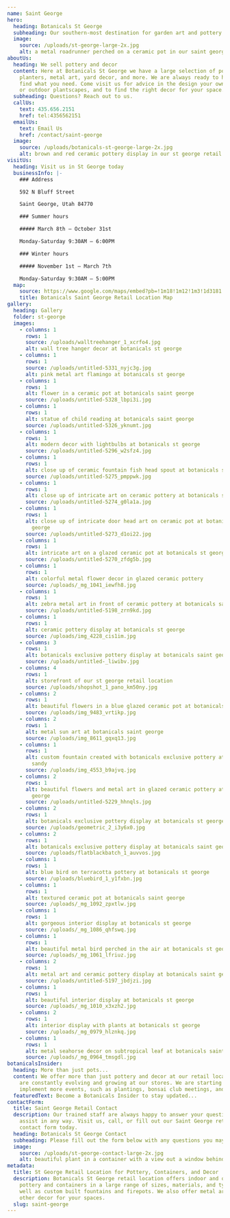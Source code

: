 ```yaml
---
name: Saint George
hero:
  heading: Botanicals St George
  subheading: Our southern-most destination for garden art and pottery
  image:
    source: /uploads/st-george-large-2x.jpg
    alt: a metal roadrunner perched on a ceramic pot in our saint george retail lot
aboutUs:
  heading: We sell pottery and decor
  content: Here at Botanicals St George we have a large selection of pottery,
    planters, metal art, yard decor, and more. We are always ready to help you
    find what you need. Come visit us for advice in the design your own indoor
    or outdoor plantscapes, and to find the right decor for your space.
  subheading: Questions? Reach out to us.
  callUs:
    text: 435.656.2151
    href: tel:4356562151
  emailUs:
    text: Email Us
    href: /contact/saint-george
  image:
    source: /uploads/botanicals-st-george-large-2x.jpg
    alt: brown and red ceramic pottery display in our st george retail lot
visitUs:
  heading: Visit us in St George today
  businessInfo: |-
    ### Address

    592 N Bluff Street

    Saint George, Utah 84770

    ### Summer hours

    ##### March 8th – October 31st

    Monday-Saturday 9:30AM – 6:00PM

    ### Winter hours

    ##### November 1st – March 7th

    Monday-Saturday 9:30AM – 5:00PM
  map:
    source: https://www.google.com/maps/embed?pb=!1m18!1m12!1m3!1d3181.4472715424126!2d-113.59922778474316!3d37.1182726798842!2m3!1f0!2f0!3f0!3m2!1i1024!2i768!4f13.1!3m3!1m2!1s0x80ca5a136a4a7863%3A0x14c048224067b8a8!2sBotanicals!5e0!3m2!1sen!2sus!4v1584996374805!5m2!1sen!2sus
    title: Botanicals Saint George Retail Location Map
gallery:
  heading: Gallery
  folder: st-george
  images:
    - columns: 1
      rows: 1
      source: /uploads/walltreehanger_1_xcrfo4.jpg
      alt: wall tree hanger decor at botanicals st george
    - columns: 1
      rows: 1
      source: /uploads/untitled-5331_nyjc3g.jpg
      alt: pink metal art flamingo at botanicals st george
    - columns: 1
      rows: 1
      alt: flower in a ceramic pot at botanicals saint george
      source: /uploads/untitled-5328_lbpi3i.jpg
    - columns: 1
      rows: 1
      alt: statue of child reading at botanicals saint george
      source: /uploads/untitled-5326_yknumt.jpg
    - columns: 1
      rows: 1
      alt: modern decor with lightbulbs at botanicals st george
      source: /uploads/untitled-5296_w2sfz4.jpg
    - columns: 1
      rows: 1
      alt: close up of ceramic fountain fish head spout at botanicals saint george
      source: /uploads/untitled-5275_pmppwk.jpg
    - columns: 1
      rows: 1
      alt: close up of intricate art on ceramic pottery at botanicals st george
      source: /uploads/untitled-5274_g0la1a.jpg
    - columns: 1
      rows: 1
      alt: close up of intricate door head art on ceramic pot at botanicals saint
        george
      source: /uploads/untitled-5273_d1oi22.jpg
    - columns: 1
      rows: 1
      alt: intricate art on a glazed ceramic pot at botanicals st george
      source: /uploads/untitled-5270_zfdg5b.jpg
    - columns: 1
      rows: 1
      alt: colorful metal flower decor in glazed ceramic pottery
      source: /uploads/_mg_1041_iewfh8.jpg
    - columns: 1
      rows: 1
      alt: zebra metal art in front of ceramic pottery at botanicals saint george
      source: /uploads/untitled-5198_zrn9kd.jpg
    - columns: 1
      rows: 1
      alt: ceramic pottery display at botanicals st george
      source: /uploads/img_4228_cis1im.jpg
    - columns: 3
      rows: 1
      alt: botanicals exclusive pottery display at botanicals saint george retail lot
      source: /uploads/untitled-_liwibv.jpg
    - columns: 4
      rows: 1
      alt: storefront of our st george retail location
      source: /uploads/shopshot_1_pano_km50ny.jpg
    - columns: 2
      rows: 1
      alt: beautiful flowers in a blue glazed ceramic pot at botanicals st george
      source: /uploads/img_9483_vrtikp.jpg
    - columns: 2
      rows: 1
      alt: metal sun art at botanicals saint george
      source: /uploads/img_8611_gqxq13.jpg
    - columns: 1
      rows: 1
      alt: custom fountain created with botanicals exclusive pottery at botanicals
        sandy
      source: /uploads/img_4553_b9ajvq.jpg
    - columns: 2
      rows: 1
      alt: beautiful flowers and metal art in glazed ceramic pottery at botanicals st
        george
      source: /uploads/untitled-5229_hhnqls.jpg
    - columns: 2
      rows: 1
      alt: botanicals exclusive pottery display at botanicals st george
      source: /uploads/geometric_2_i3y6x0.jpg
    - columns: 2
      rows: 1
      alt: botanicals exclusive pottery display at botanicals saint george
      source: /uploads/flatblackbatch_1_auvvos.jpg
    - columns: 1
      rows: 1
      alt: blue bird on terracotta pottery at botanicals st george
      source: /uploads/bluebird_1_y1fxbn.jpg
    - columns: 1
      rows: 1
      alt: textured ceramic pot at botanicals saint george
      source: /uploads/_mg_1092_zpxtlw.jpg
    - columns: 1
      rows: 1
      alt: gorgeous interior display at botanicals st george
      source: /uploads/_mg_1086_qhfswq.jpg
    - columns: 1
      rows: 1
      alt: beautiful metal bird perched in the air at botanicals st george
      source: /uploads/_mg_1061_lfriuz.jpg
    - columns: 2
      rows: 1
      alt: metal art and ceramic pottery display at botanicals saint george
      source: /uploads/untitled-5197_jbdjzi.jpg
    - columns: 1
      rows: 1
      alt: beautiful interior display at botanicals st george
      source: /uploads/_mg_1010_x3xzh2.jpg
    - columns: 2
      rows: 1
      alt: interior display with plants at botanicals st george
      source: /uploads/_mg_0979_hlznkq.jpg
    - columns: 1
      rows: 1
      alt: metal seahorse decor on subtropical leaf at botanicals saint george
      source: /uploads/_mg_0964_tmsgdl.jpg
botanicalsInsider:
  heading: More than just pots...
  content: We offer more than just pottery and decor at our retail locations. We
    are constantly evolving and growing at our stores. We are starting to
    implement more events, such as plantings, bonsai club meetings, and more.
  featuredText: Become a Botanicals Insider to stay updated...
contactForm:
  title: Saint George Retail Contact
  description: Our trained staff are always happy to answer your questions or
    assist in any way. Visit us, call, or fill out our Saint George retail
    contact form today.
  heading: Botanicals St George Contact
  subheading: Please fill out the form below with any questions you may have
  image:
    source: /uploads/st-george-contact-large-2x.jpg
    alt: beautiful plant in a container with a view out a window behind it
metadata:
  title: St George Retail Location for Pottery, Containers, and Decor
  description: Botanicals St George retail location offers indoor and outdoor
    pottery and containers in a large range of sizes, materials, and types, as
    well as custom built fountains and firepots. We also offer metal art and
    other decor for your spaces.
  slug: saint-george
---
```

